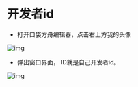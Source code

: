 # 开发者id

- 打开口袋方舟编辑器，点击右上方我的头像

![img](https://arkimg.ark.online/1687155212549-2.png)

- 弹出窗口界面， ID就是自己开发者id。

![img](https://arkimg.ark.online/1687155212548-1.jpeg)